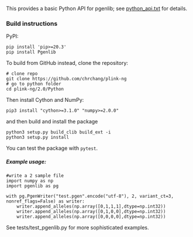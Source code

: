 This provides a basic Python API for pgenlib; see [python_api.txt](python_api.txt) for details.


### Build instructions
PyPI:
```
pip install 'pip>=20.3'
pip install Pgenlib
```

To build from GitHub instead, clone the repository:

```
# clone repo
git clone https://github.com/chrchang/plink-ng
# go to python folder
cd plink-ng/2.0/Python
```

Then install Cython and NumPy:
```
pip3 install "cython>=3.1.0" "numpy>=2.0.0"
```

and then build and install the package
```
python3 setup.py build_clib build_ext -i
python3 setup.py install
```

You can test the package with `pytest`.

##### Example usage:
```
#write a 2 sample file
import numpy as np
import pgenlib as pg

with pg.PgenWriter("test.pgen".encode("utf-8"), 2, variant_ct=3, nonref_flags=False) as writer:
	writer.append_alleles(np.array([0,1,1,1],dtype=np.int32))
	writer.append_alleles(np.array([0,1,0,0],dtype=np.int32))
	writer.append_alleles(np.array([0,0,0,0],dtype=np.int32))

```

See tests/test_pgenlib.py for more sophisticated examples.
